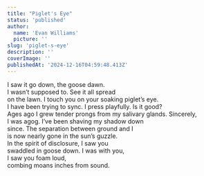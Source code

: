 ```yaml
---
title: "Piglet's Eye"
status: 'published'
author:
  name: 'Evan Williams'
  picture: ''
slug: 'piglet-s-eye'
description: ''
coverImage: ''
publishedAt: '2024-12-16T04:59:48.413Z'
---
```


I saw it go down, the goose dawn.\
I wasn’t supposed to. See it all spread\
on the lawn. I touch you on your soaking piglet’s eye.\
I have been trying to sync. I press playfully. Is it good?\
Ages ago I grew tender prongs from my salivary glands. Sincerely,\
I was agog. I’ve been shaving my shadow down\
since. The separation between ground and I\
is now nearly gone in the sun’s guzzle.\
In the spirit of disclosure, I saw you\
swaddled in goose down. I was with you,\
I saw you foam loud,\
combing moans inches from sound.

